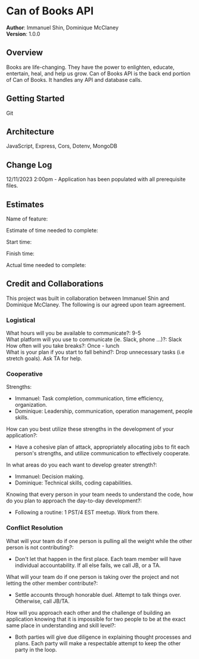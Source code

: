 # Can of Books API

**Author**: Immanuel Shin, Dominique McClaney  
**Version**: 1.0.0

## Overview
<!-- Provide a high level overview of what this application is and why you are building it, beyond the fact that it's an assignment for this class. (i.e. What's your problem domain?) -->
Books are life-changing. They have the power to enlighten, educate, entertain, heal, and help us grow. Can of Books API is the back end portion of Can of Books. It handles any API and database calls.

## Getting Started
<!-- What are the steps that a user must take in order to build this app on their own machine and get it running? -->
Git

## Architecture
<!-- Provide a detailed description of the application design. What technologies (languages, libraries, etc) you're using, and any other relevant design information. -->
JavaScript, Express, Cors, Dotenv, MongoDB

## Change Log
<!-- Use this area to document the iterative changes made to your application as each feature is successfully implemented. Use time stamps. Here's an example:

01-01-2001 4:59pm - Application now has a fully-functional express server, with a GET route for the location resource. -->

12/11/2023 2:00pm - Application has been populated with all prerequisite files.

## Estimates
<!-- See below -->
Name of feature:

Estimate of time needed to complete:

Start time:

Finish time:

Actual time needed to complete:

## Credit and Collaborations
<!-- Give credit (and a link) to other people or resources that helped you build this application. -->

This project was built in collaboration between Immanuel Shin and Dominique McClaney. The following is our agreed upon team agreement.

### Logistical

What hours will you be available to communicate?: 9-5  
What platform will you use to communicate (ie. Slack, phone …)?: Slack  
How often will you take breaks?: Once - lunch  
What is your plan if you start to fall behind?: Drop unnecessary tasks (i.e stretch goals). Ask TA for help.

### Cooperative

Strengths:

- Immanuel: Task completion, communication, time efficiency, organization.
- Dominique: Leadership, communication, operation management, people skills.

How can you best utilize these strengths in the development of your application?:

- Have a cohesive plan of attack, appropriately allocating jobs to fit each person's strengths, and utilize communication to effectively cooperate.  

In what areas do you each want to develop greater strength?:

- Immanuel: Decision making.
- Dominique: Technical skills, coding capabilities.

Knowing that every person in your team needs to understand the code, how do you plan to approach the day-to-day development?:

- Following a routine: 1 PST/4 EST meetup. Work from there.

### Conflict Resolution

What will your team do if one person is pulling all the weight while the other person is not contributing?:

- Don't let that happen in the first place. Each team member will have individual accountability. If all else fails, we call JB, or a TA.

What will your team do if one person is taking over the project and not letting the other member contribute?:

- Settle accounts through honorable duel. Attempt to talk things over. Otherwise, call JB/TA.

How will you approach each other and the challenge of building an application knowing that it is impossible for two people to be at the exact same place in understanding and skill level?:

- Both parties will give due diligence in explaining thought processes and plans. Each party will make a respectable attempt to keep the other party in the loop.
